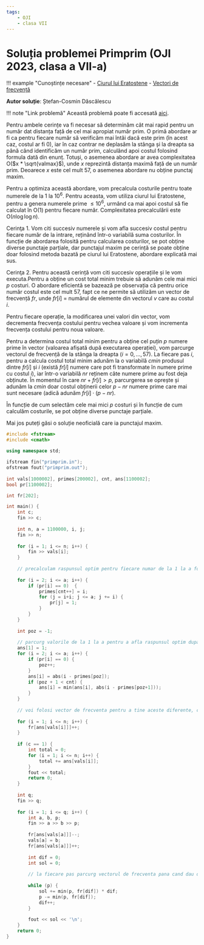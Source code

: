 ```yaml
---
tags:
    - OJI
    - clasa VII
---
```


# Soluția problemei Primprim (OJI 2023, clasa a VII-a)

!!! example "Cunoștințe necesare"
    - [Ciurul lui Eratostene](https://edu.roalgo.ro/usor/sieve/)
    - [Vectori de frecvență](https://edu.roalgo.ro/usor/frequency-arrays/)

**Autor soluție**: Ștefan-Cosmin Dăscălescu

!!! note "Link problemă"
    Această problemă poate fi accesată [aici](https://kilonova.ro/problems/514/).

Pentru ambele cerințe va fi necesar să determinăm cât mai rapid pentru un număr dat distanța față de cel mai apropiat număr prim. O primă abordare ar fi ca pentru fiecare număr să verificăm mai întâi dacă este prim (în acest caz, costul ar fi $0$), iar în caz contrar ne deplasăm la stânga și la dreapta sa până când identificăm un număr prim, calculând apoi costul folosind formula dată din enunț. Totuși, o asemenea abordare ar avea complexitatea O($x * \sqrt{valmax}$), unde $x$ reprezintă distanța maximă față de un număr prim. Deoarece $x$ este cel mult $57$, o asemenea abordare nu obține punctaj maxim.

Pentru a optimiza această abordare, vom precalcula costurile pentru toate numerele de la $1$ la $10^6$. Pentru aceasta, vom utiliza ciurul lui Eratostene, pentru a genera numerele prime $\leq 10^6$, urmând ca mai apoi costul să fie calculat în O(1) pentru fiecare număr. Complexitatea precalculării este O($n \log \log n$).

Cerinţa $1$. Vom citi succesiv numerele și vom afla succesiv costul pentru fiecare număr de la intrare, reținând într-o variabilă suma costurilor. În funcție de abordarea folosită pentru calcularea costurilor, se pot obține diverse punctaje parțiale, dar punctajul maxim pe cerință se poate obține doar folosind metoda bazată pe ciurul lui Eratostene, abordare explicată mai sus.

Cerinţa $2$. Pentru această cerință vom citi succesiv operațiile și le vom executa.Pentru a obține un cost total minim trebuie să adunăm cele mai mici $p$ costuri. O abordare eficientă se bazează pe observația că pentru orice număr costul este cel mult $57$, fapt ce ne permite să utilizăm un vector de frecvență $fr$, unde $fr[i]$ = numărul de elemente din vectorul $v$ care au costul $i$. 

Pentru fiecare operație, la modificarea unei valori din vector, vom decrementa frecvența costului pentru vechea valoare și vom incrementa frecvența costului pentru noua valoare. 

Pentru a determina costul total minim pentru a obține cel puțin $p$ numere prime în vector (valoarea afișată după executarea operației), vom parcurge vectorul de frecvență de la stânga la dreapta ($i=0, \dots, 57$). La fiecare pas $i$, pentru a calcula costul total minim adunăm la o variabilă $cmin$ produsul dintre $fr[i]$ și $i$ (există $fr[i]$ numere care pot fi transformate în numere prime cu costul $i$), iar într-o variabilă $nr$ reținem câte numere prime au fost deja obținute. În momentul în care $nr+fr[i]>p$, parcurgerea se oprește și adunăm la $cmin$ doar costul obținerii celor $p-nr$ numere prime care mai sunt necesare (adică adunăm $fr[i] \cdot (p-nr)$.

În funcție de cum selectăm cele mai mici $p$ costuri și în funcție de cum calculăm costurile, se pot obține diverse punctaje parțiale. 

Mai jos puteți găsi o soluție neoficială care ia punctajul maxim.

```cpp
#include <fstream> 
#include <cmath>
   
using namespace std; 

ifstream fin("primprim.in"); 
ofstream fout("primprim.out"); 
   
int vals[1000002], primes[200002], cnt, ans[1100002];
bool pr[1100002];

int fr[202];

int main() {  
    int c; 
    fin >> c; 
      
    int n, a = 1100000, i, j; 
    fin >> n; 
      
    for (i = 1; i <= n; i++) {
        fin >> vals[i]; 
    }
      
    // precalculam raspunsul optim pentru fiecare numar de la 1 la a folosind ciurul lui Eratostene 
      
    for (i = 2; i <= a; i++) { 
        if (pr[i] == 0)  { 
            primes[cnt++] = i;
            for (j = i+i; j <= a; j += i) {
                pr[j] = 1; 
            }
        } 
    } 
      
    int poz = -1; 
      
    // parcurg valorile de la 1 la a pentru a afla raspunsul optim dupa ce am aflat numerele prime 
    ans[1] = 1; 
    for (i = 2; i <= a; i++) { 
        if (pr[i] == 0) {
            poz++; 
        }
        ans[i] = abs(i - primes[poz]); 
        if (poz + 1 < cnt) {
            ans[i] = min(ans[i], abs(i - primes[poz+1])); 
        }
    } 
      
    // voi folosi vector de frecventa pentru a tine aceste diferente, care de altfel sunt destul de mici 
      
    for (i = 1; i <= n; i++) {
        fr[ans[vals[i]]]++; 
    }
      
    if (c == 1) { 
        int total = 0;           
        for (i = 1; i <= n; i++) {
            total += ans[vals[i]]; 
        }
        fout << total; 
        return 0; 
    } 
      
    int q; 
    fin >> q; 
      
    for (i = 1; i <= q; i++) { 
        int a, b, p; 
        fin >> a >> b >> p; 
          
        fr[ans[vals[a]]]--; 
        vals[a] = b; 
        fr[ans[vals[a]]]++; 
          
        int dif = 0; 
        int sol = 0; 
          
        // la fiecare pas parcurg vectorul de frecventa pana cand dau de p diferente 
          
        while (p) { 
            sol += min(p, fr[dif]) * dif; 
            p -= min(p, fr[dif]); 
            dif++; 
        } 
          
        fout << sol << '\n'; 
    }  
    return 0; 
}
```